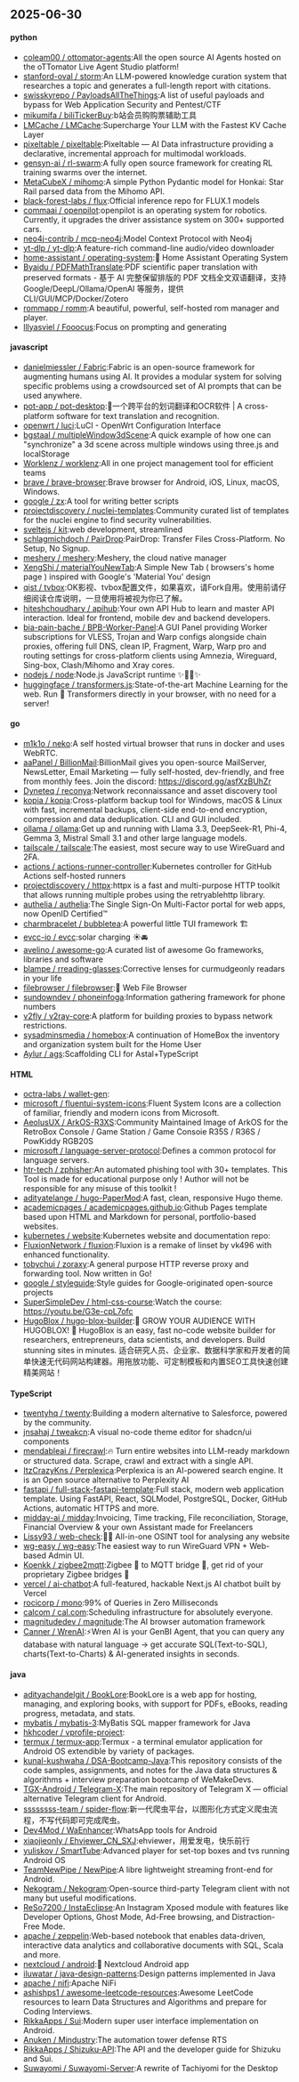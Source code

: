 ## 2025-06-30

#### python
* [coleam00 / ottomator-agents](https://github.com/coleam00/ottomator-agents):All the open source AI Agents hosted on the oTTomator Live Agent Studio platform!
* [stanford-oval / storm](https://github.com/stanford-oval/storm):An LLM-powered knowledge curation system that researches a topic and generates a full-length report with citations.
* [swisskyrepo / PayloadsAllTheThings](https://github.com/swisskyrepo/PayloadsAllTheThings):A list of useful payloads and bypass for Web Application Security and Pentest/CTF
* [mikumifa / biliTickerBuy](https://github.com/mikumifa/biliTickerBuy):b站会员购购票辅助工具
* [LMCache / LMCache](https://github.com/LMCache/LMCache):Supercharge Your LLM with the Fastest KV Cache Layer
* [pixeltable / pixeltable](https://github.com/pixeltable/pixeltable):Pixeltable — AI Data infrastructure providing a declarative, incremental approach for multimodal workloads.
* [gensyn-ai / rl-swarm](https://github.com/gensyn-ai/rl-swarm):A fully open source framework for creating RL training swarms over the internet.
* [MetaCubeX / mihomo](https://github.com/MetaCubeX/mihomo):A simple Python Pydantic model for Honkai: Star Rail parsed data from the Mihomo API.
* [black-forest-labs / flux](https://github.com/black-forest-labs/flux):Official inference repo for FLUX.1 models
* [commaai / openpilot](https://github.com/commaai/openpilot):openpilot is an operating system for robotics. Currently, it upgrades the driver assistance system on 300+ supported cars.
* [neo4j-contrib / mcp-neo4j](https://github.com/neo4j-contrib/mcp-neo4j):Model Context Protocol with Neo4j
* [yt-dlp / yt-dlp](https://github.com/yt-dlp/yt-dlp):A feature-rich command-line audio/video downloader
* [home-assistant / operating-system](https://github.com/home-assistant/operating-system):🔰 Home Assistant Operating System
* [Byaidu / PDFMathTranslate](https://github.com/Byaidu/PDFMathTranslate):PDF scientific paper translation with preserved formats - 基于 AI 完整保留排版的 PDF 文档全文双语翻译，支持 Google/DeepL/Ollama/OpenAI 等服务，提供 CLI/GUI/MCP/Docker/Zotero
* [rommapp / romm](https://github.com/rommapp/romm):A beautiful, powerful, self-hosted rom manager and player.
* [lllyasviel / Fooocus](https://github.com/lllyasviel/Fooocus):Focus on prompting and generating

#### javascript
* [danielmiessler / Fabric](https://github.com/danielmiessler/Fabric):Fabric is an open-source framework for augmenting humans using AI. It provides a modular system for solving specific problems using a crowdsourced set of AI prompts that can be used anywhere.
* [pot-app / pot-desktop](https://github.com/pot-app/pot-desktop):🌈一个跨平台的划词翻译和OCR软件 | A cross-platform software for text translation and recognition.
* [openwrt / luci](https://github.com/openwrt/luci):LuCI - OpenWrt Configuration Interface
* [bgstaal / multipleWindow3dScene](https://github.com/bgstaal/multipleWindow3dScene):A quick example of how one can "synchronize" a 3d scene across multiple windows using three.js and localStorage
* [Worklenz / worklenz](https://github.com/Worklenz/worklenz):All in one project management tool for efficient teams
* [brave / brave-browser](https://github.com/brave/brave-browser):Brave browser for Android, iOS, Linux, macOS, Windows.
* [google / zx](https://github.com/google/zx):A tool for writing better scripts
* [projectdiscovery / nuclei-templates](https://github.com/projectdiscovery/nuclei-templates):Community curated list of templates for the nuclei engine to find security vulnerabilities.
* [sveltejs / kit](https://github.com/sveltejs/kit):web development, streamlined
* [schlagmichdoch / PairDrop](https://github.com/schlagmichdoch/PairDrop):PairDrop: Transfer Files Cross-Platform. No Setup, No Signup.
* [meshery / meshery](https://github.com/meshery/meshery):Meshery, the cloud native manager
* [XengShi / materialYouNewTab](https://github.com/XengShi/materialYouNewTab):A Simple New Tab ( browsers's home page ) inspired with Google's 'Material You' design
* [qist / tvbox](https://github.com/qist/tvbox):OK影视、tvbox配置文件，如果喜欢，请Fork自用。使用前请仔细阅读仓库说明，一旦使用将被视为你已了解。
* [hiteshchoudhary / apihub](https://github.com/hiteshchoudhary/apihub):Your own API Hub to learn and master API interaction. Ideal for frontend, mobile dev and backend developers.
* [bia-pain-bache / BPB-Worker-Panel](https://github.com/bia-pain-bache/BPB-Worker-Panel):A GUI Panel providing Worker subscriptions for VLESS, Trojan and Warp configs alongside chain proxies, offering full DNS, clean IP, Fragment, Warp, Warp pro and routing settings for cross-platform clients using Amnezia, Wireguard, Sing-box, Clash/Mihomo and Xray cores.
* [nodejs / node](https://github.com/nodejs/node):Node.js JavaScript runtime ✨🐢🚀✨
* [huggingface / transformers.js](https://github.com/huggingface/transformers.js):State-of-the-art Machine Learning for the web. Run 🤗 Transformers directly in your browser, with no need for a server!

#### go
* [m1k1o / neko](https://github.com/m1k1o/neko):A self hosted virtual browser that runs in docker and uses WebRTC.
* [aaPanel / BillionMail](https://github.com/aaPanel/BillionMail):BillionMail gives you open-source MailServer, NewsLetter, Email Marketing — fully self-hosted, dev-friendly, and free from monthly fees. Join the discord: https://discord.gg/asfXzBUhZr
* [Dyneteq / reconya](https://github.com/Dyneteq/reconya):Network reconnaissance and asset discovery tool
* [kopia / kopia](https://github.com/kopia/kopia):Cross-platform backup tool for Windows, macOS & Linux with fast, incremental backups, client-side end-to-end encryption, compression and data deduplication. CLI and GUI included.
* [ollama / ollama](https://github.com/ollama/ollama):Get up and running with Llama 3.3, DeepSeek-R1, Phi-4, Gemma 3, Mistral Small 3.1 and other large language models.
* [tailscale / tailscale](https://github.com/tailscale/tailscale):The easiest, most secure way to use WireGuard and 2FA.
* [actions / actions-runner-controller](https://github.com/actions/actions-runner-controller):Kubernetes controller for GitHub Actions self-hosted runners
* [projectdiscovery / httpx](https://github.com/projectdiscovery/httpx):httpx is a fast and multi-purpose HTTP toolkit that allows running multiple probes using the retryablehttp library.
* [authelia / authelia](https://github.com/authelia/authelia):The Single Sign-On Multi-Factor portal for web apps, now OpenID Certified™
* [charmbracelet / bubbletea](https://github.com/charmbracelet/bubbletea):A powerful little TUI framework 🏗
* [evcc-io / evcc](https://github.com/evcc-io/evcc):solar charging ☀️🚘
* [avelino / awesome-go](https://github.com/avelino/awesome-go):A curated list of awesome Go frameworks, libraries and software
* [blampe / rreading-glasses](https://github.com/blampe/rreading-glasses):Corrective lenses for curmudgeonly readars in your life
* [filebrowser / filebrowser](https://github.com/filebrowser/filebrowser):📂 Web File Browser
* [sundowndev / phoneinfoga](https://github.com/sundowndev/phoneinfoga):Information gathering framework for phone numbers
* [v2fly / v2ray-core](https://github.com/v2fly/v2ray-core):A platform for building proxies to bypass network restrictions.
* [sysadminsmedia / homebox](https://github.com/sysadminsmedia/homebox):A continuation of HomeBox the inventory and organization system built for the Home User
* [Aylur / ags](https://github.com/Aylur/ags):Scaffolding CLI for Astal+TypeScript

#### HTML
* [octra-labs / wallet-gen](https://github.com/octra-labs/wallet-gen):
* [microsoft / fluentui-system-icons](https://github.com/microsoft/fluentui-system-icons):Fluent System Icons are a collection of familiar, friendly and modern icons from Microsoft.
* [AeolusUX / ArkOS-R3XS](https://github.com/AeolusUX/ArkOS-R3XS):Community Maintained Image of ArkOS for the RetroBox Console / Game Station / Game Consoie R35S / R36S / PowKiddy RGB20S
* [microsoft / language-server-protocol](https://github.com/microsoft/language-server-protocol):Defines a common protocol for language servers.
* [htr-tech / zphisher](https://github.com/htr-tech/zphisher):An automated phishing tool with 30+ templates. This Tool is made for educational purpose only ! Author will not be responsible for any misuse of this toolkit !
* [adityatelange / hugo-PaperMod](https://github.com/adityatelange/hugo-PaperMod):A fast, clean, responsive Hugo theme.
* [academicpages / academicpages.github.io](https://github.com/academicpages/academicpages.github.io):Github Pages template based upon HTML and Markdown for personal, portfolio-based websites.
* [kubernetes / website](https://github.com/kubernetes/website):Kubernetes website and documentation repo:
* [FluxionNetwork / fluxion](https://github.com/FluxionNetwork/fluxion):Fluxion is a remake of linset by vk496 with enhanced functionality.
* [tobychui / zoraxy](https://github.com/tobychui/zoraxy):A general purpose HTTP reverse proxy and forwarding tool. Now written in Go!
* [google / styleguide](https://github.com/google/styleguide):Style guides for Google-originated open-source projects
* [SuperSimpleDev / html-css-course](https://github.com/SuperSimpleDev/html-css-course):Watch the course: https://youtu.be/G3e-cpL7ofc
* [HugoBlox / hugo-blox-builder](https://github.com/HugoBlox/hugo-blox-builder):🚨 GROW YOUR AUDIENCE WITH HUGOBLOX! 🚀 HugoBlox is an easy, fast no-code website builder for researchers, entrepreneurs, data scientists, and developers. Build stunning sites in minutes. 适合研究人员、企业家、数据科学家和开发者的简单快速无代码网站构建器。用拖放功能、可定制模板和内置SEO工具快速创建精美网站！

#### TypeScript
* [twentyhq / twenty](https://github.com/twentyhq/twenty):Building a modern alternative to Salesforce, powered by the community.
* [jnsahaj / tweakcn](https://github.com/jnsahaj/tweakcn):A visual no-code theme editor for shadcn/ui components
* [mendableai / firecrawl](https://github.com/mendableai/firecrawl):🔥 Turn entire websites into LLM-ready markdown or structured data. Scrape, crawl and extract with a single API.
* [ItzCrazyKns / Perplexica](https://github.com/ItzCrazyKns/Perplexica):Perplexica is an AI-powered search engine. It is an Open source alternative to Perplexity AI
* [fastapi / full-stack-fastapi-template](https://github.com/fastapi/full-stack-fastapi-template):Full stack, modern web application template. Using FastAPI, React, SQLModel, PostgreSQL, Docker, GitHub Actions, automatic HTTPS and more.
* [midday-ai / midday](https://github.com/midday-ai/midday):Invoicing, Time tracking, File reconciliation, Storage, Financial Overview & your own Assistant made for Freelancers
* [Lissy93 / web-check](https://github.com/Lissy93/web-check):🕵️‍♂️ All-in-one OSINT tool for analysing any website
* [wg-easy / wg-easy](https://github.com/wg-easy/wg-easy):The easiest way to run WireGuard VPN + Web-based Admin UI.
* [Koenkk / zigbee2mqtt](https://github.com/Koenkk/zigbee2mqtt):Zigbee 🐝 to MQTT bridge 🌉, get rid of your proprietary Zigbee bridges 🔨
* [vercel / ai-chatbot](https://github.com/vercel/ai-chatbot):A full-featured, hackable Next.js AI chatbot built by Vercel
* [rocicorp / mono](https://github.com/rocicorp/mono):99% of Queries in Zero Milliseconds
* [calcom / cal.com](https://github.com/calcom/cal.com):Scheduling infrastructure for absolutely everyone.
* [magnitudedev / magnitude](https://github.com/magnitudedev/magnitude):The AI browser automation framework
* [Canner / WrenAI](https://github.com/Canner/WrenAI):⚡️Wren AI is your GenBI Agent, that you can query any database with natural language → get accurate SQL(Text-to-SQL), charts(Text-to-Charts) & AI-generated insights in seconds.

#### java
* [adityachandelgit / BookLore](https://github.com/adityachandelgit/BookLore):BookLore is a web app for hosting, managing, and exploring books, with support for PDFs, eBooks, reading progress, metadata, and stats.
* [mybatis / mybatis-3](https://github.com/mybatis/mybatis-3):MyBatis SQL mapper framework for Java
* [hkhcoder / vprofile-project](https://github.com/hkhcoder/vprofile-project):
* [termux / termux-app](https://github.com/termux/termux-app):Termux - a terminal emulator application for Android OS extendible by variety of packages.
* [kunal-kushwaha / DSA-Bootcamp-Java](https://github.com/kunal-kushwaha/DSA-Bootcamp-Java):This repository consists of the code samples, assignments, and notes for the Java data structures & algorithms + interview preparation bootcamp of WeMakeDevs.
* [TGX-Android / Telegram-X](https://github.com/TGX-Android/Telegram-X):The main repository of Telegram X — official alternative Telegram client for Android.
* [ssssssss-team / spider-flow](https://github.com/ssssssss-team/spider-flow):新一代爬虫平台，以图形化方式定义爬虫流程，不写代码即可完成爬虫。
* [Dev4Mod / WaEnhancer](https://github.com/Dev4Mod/WaEnhancer):WhatsApp tools for Android
* [xiaojieonly / Ehviewer_CN_SXJ](https://github.com/xiaojieonly/Ehviewer_CN_SXJ):ehviewer，用爱发电，快乐前行
* [yuliskov / SmartTube](https://github.com/yuliskov/SmartTube):Advanced player for set-top boxes and tvs running Android OS
* [TeamNewPipe / NewPipe](https://github.com/TeamNewPipe/NewPipe):A libre lightweight streaming front-end for Android.
* [Nekogram / Nekogram](https://github.com/Nekogram/Nekogram):Open-source third-party Telegram client with not many but useful modifications.
* [ReSo7200 / InstaEclipse](https://github.com/ReSo7200/InstaEclipse):An Instagram Xposed module with features like Developer Options, Ghost Mode, Ad-Free browsing, and Distraction-Free Mode.
* [apache / zeppelin](https://github.com/apache/zeppelin):Web-based notebook that enables data-driven, interactive data analytics and collaborative documents with SQL, Scala and more.
* [nextcloud / android](https://github.com/nextcloud/android):📱 Nextcloud Android app
* [iluwatar / java-design-patterns](https://github.com/iluwatar/java-design-patterns):Design patterns implemented in Java
* [apache / nifi](https://github.com/apache/nifi):Apache NiFi
* [ashishps1 / awesome-leetcode-resources](https://github.com/ashishps1/awesome-leetcode-resources):Awesome LeetCode resources to learn Data Structures and Algorithms and prepare for Coding Interviews.
* [RikkaApps / Sui](https://github.com/RikkaApps/Sui):Modern super user interface implementation on Android.
* [Anuken / Mindustry](https://github.com/Anuken/Mindustry):The automation tower defense RTS
* [RikkaApps / Shizuku-API](https://github.com/RikkaApps/Shizuku-API):The API and the developer guide for Shizuku and Sui.
* [Suwayomi / Suwayomi-Server](https://github.com/Suwayomi/Suwayomi-Server):A rewrite of Tachiyomi for the Desktop
